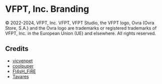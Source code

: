 # VFPT, Inc. Branding
© 2022-2024, VFPT, Inc. VFPT, VFPT Studio, the VFPT logo, Ovra (Ovra Store, S.A.) and the Ovra logo are trademarks or registered 
trademarks of VFPT, Inc. in the European Union (UE) and elsewhere. All rights reserved.

## Credits
- [vicvenpet](https://github.com/vicvenpet)
- [coolpuper](https://github.com/coolpuper)
- [Fl4sH_FiRE](https://github.com/Lithium00)
- [Tavares](https://github.com/yotavares)
